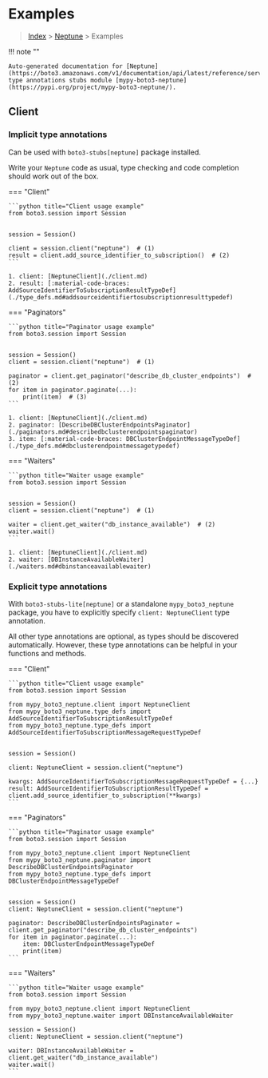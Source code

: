 # Examples

> [Index](../README.md) > [Neptune](./README.md) > Examples

!!! note ""

    Auto-generated documentation for [Neptune](https://boto3.amazonaws.com/v1/documentation/api/latest/reference/services/neptune.html#Neptune)
    type annotations stubs module [mypy-boto3-neptune](https://pypi.org/project/mypy-boto3-neptune/).

## Client

### Implicit type annotations

Can be used with `boto3-stubs[neptune]` package installed.

Write your `Neptune` code as usual,
type checking and code completion should work out of the box.


=== "Client"

    ```python title="Client usage example"
    from boto3.session import Session


    session = Session()

    client = session.client("neptune")  # (1)
    result = client.add_source_identifier_to_subscription()  # (2)
    ```

    1. client: [NeptuneClient](./client.md)
    2. result: [:material-code-braces: AddSourceIdentifierToSubscriptionResultTypeDef](./type_defs.md#addsourceidentifiertosubscriptionresulttypedef) 



=== "Paginators"

    ```python title="Paginator usage example"
    from boto3.session import Session


    session = Session()
    client = session.client("neptune")  # (1)

    paginator = client.get_paginator("describe_db_cluster_endpoints")  # (2)
    for item in paginator.paginate(...):
        print(item)  # (3)
    ```

    1. client: [NeptuneClient](./client.md)
    2. paginator: [DescribeDBClusterEndpointsPaginator](./paginators.md#describedbclusterendpointspaginator)
    3. item: [:material-code-braces: DBClusterEndpointMessageTypeDef](./type_defs.md#dbclusterendpointmessagetypedef) 



=== "Waiters"

    ```python title="Waiter usage example"
    from boto3.session import Session


    session = Session()
    client = session.client("neptune")  # (1)

    waiter = client.get_waiter("db_instance_available")  # (2)
    waiter.wait()
    ```

    1. client: [NeptuneClient](./client.md)
    2. waiter: [DBInstanceAvailableWaiter](./waiters.md#dbinstanceavailablewaiter)


### Explicit type annotations

With `boto3-stubs-lite[neptune]`
or a standalone `mypy_boto3_neptune` package, you have to explicitly specify `client: NeptuneClient` type annotation.

All other type annotations are optional, as types should be discovered automatically.
However, these type annotations can be helpful in your functions and methods.


=== "Client"

    ```python title="Client usage example"
    from boto3.session import Session

    from mypy_boto3_neptune.client import NeptuneClient
    from mypy_boto3_neptune.type_defs import AddSourceIdentifierToSubscriptionResultTypeDef
    from mypy_boto3_neptune.type_defs import AddSourceIdentifierToSubscriptionMessageRequestTypeDef


    session = Session()

    client: NeptuneClient = session.client("neptune")

    kwargs: AddSourceIdentifierToSubscriptionMessageRequestTypeDef = {...}
    result: AddSourceIdentifierToSubscriptionResultTypeDef = client.add_source_identifier_to_subscription(**kwargs)
    ```



=== "Paginators"

    ```python title="Paginator usage example"
    from boto3.session import Session

    from mypy_boto3_neptune.client import NeptuneClient
    from mypy_boto3_neptune.paginator import DescribeDBClusterEndpointsPaginator
    from mypy_boto3_neptune.type_defs import DBClusterEndpointMessageTypeDef


    session = Session()
    client: NeptuneClient = session.client("neptune")

    paginator: DescribeDBClusterEndpointsPaginator = client.get_paginator("describe_db_cluster_endpoints")
    for item in paginator.paginate(...):
        item: DBClusterEndpointMessageTypeDef
        print(item)
    ```



=== "Waiters"

    ```python title="Waiter usage example"
    from boto3.session import Session

    from mypy_boto3_neptune.client import NeptuneClient
    from mypy_boto3_neptune.waiter import DBInstanceAvailableWaiter

    session = Session()
    client: NeptuneClient = session.client("neptune")

    waiter: DBInstanceAvailableWaiter = client.get_waiter("db_instance_available")
    waiter.wait()
    ```


